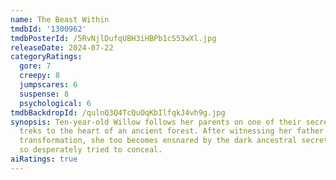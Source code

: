 ```yaml
---
name: The Beast Within
tmdbId: '1300962'
tmdbPosterId: /5RvNjlDufqUBH3iHBPb1cS53wXl.jpg
releaseDate: 2024-07-22
categoryRatings:
  gore: 7
  creepy: 8
  jumpscares: 6
  suspense: 8
  psychological: 6
tmdbBackdropId: /qulnQ3Q4TcQuOqKbIlfqkJ4vh9g.jpg
synopsis: Ten-year-old Willow follows her parents on one of their secret late-night
  treks to the heart of an ancient forest. After witnessing her father undergo a terrible
  transformation, she too becomes ensnared by the dark ancestral secret that they've
  so desperately tried to conceal.
aiRatings: true
---
```


